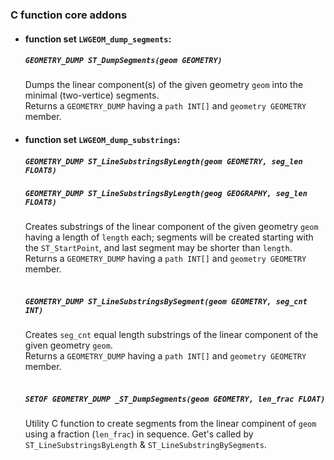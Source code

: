 ### C function core addons

* #### function set `LWGEOM_dump_segments`: <br>
  ##### `GEOMETRY_DUMP ST_DumpSegments(geom GEOMETRY)`<br>
  Dumps the linear component(s) of the given geometry `geom` into the minimal (two-vertice) segments.<br>
  Returns a `GEOMETRY_DUMP` having a `path INT[]` and `geometry GEOMETRY` member.
  
* #### function set `LWGEOM_dump_substrings`: <br>
  ##### `GEOMETRY_DUMP ST_LineSubstringsByLength(geom GEOMETRY, seg_len FLOAT8)` <br>
  ##### `GEOMETRY_DUMP ST_LineSubstringsByLength(geog GEOGRAPHY, seg_len FLOAT8)`
  Creates substrings of the linear component of the given geometry `geom` having a length of `length` each;
  segments will be created starting with the `ST_StartPoint`, and last segment may be shorter than `length`.<br>
  Returns a `GEOMETRY_DUMP` having a `path INT[]` and `geometry GEOMETRY` member.
  <br>
  <br>
  ##### `GEOMETRY_DUMP ST_LineSubstringsBySegment(geom GEOMETRY, seg_cnt INT)`
  Creates `seg_cnt` equal length substrings of the linear component of the given geometry `geom`.<br>
  Returns a `GEOMETRY_DUMP` having a `path INT[]` and `geometry GEOMETRY` member.
  <br>
  <br>
  ##### `SETOF GEOMETRY_DUMP _ST_DumpSegments(geom GEOMETRY, len_frac FLOAT)`
  Utility C function to create segments from the linear compinent of `geom` using a fraction (`len_frac`) in sequence. Get's called by `ST_LineSubstringsByLength` & `ST_LineSubstringBySegments`.
